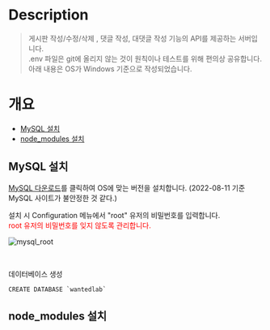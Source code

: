 # Description
>게시판 작성/수정/삭제 , 댓글 작성, 대댓글 작성 기능의 API를 제공하는 서버입니다. </br>
>.env 파일은 git에 올리지 않는 것이 원칙이나 테스트를 위해 편의상 공유합니다. </br>
>아래 내용은 OS가 Windows 기준으로 작성되었습니다.

# 개요
- [MySQL 설치](#MySQL-설치)
- [node_modules 설치](#node_modules-설치)

## MySQL 설치
[MySQL 다운로드](https://dev.mysql.com/downloads/windows/installer/8.0.html)를 클릭하여 OS에 맞는 버전을 설치합니다. (2022-08-11 기준 MySQL 사이트가 불안정한 것 같다.)

설치 시 Configuration 메뉴에서 "root" 유저의 비밀번호를 입력합니다. </br>
<span style="color:red">
  root 유저의 비밀번호를 잊지 않도록 관리합니다.
</span>

![mysql_root](https://user-images.githubusercontent.com/45446457/184075491-9e9f8961-55cf-45f5-910d-81e2d50d0b84.png)

</br>

데이터베이스 생성
```
CREATE DATABASE `wantedlab` 
```

## node_modules 설치


